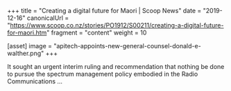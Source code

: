 +++
title = "Creating a digital future for Maori | Scoop News"
date = "2019-12-16"
canonicalUrl = "https://www.scoop.co.nz/stories/PO1912/S00211/creating-a-digital-future-for-maori.htm"
fragment = "content"
weight = 10

[asset]
    image = "apitech-appoints-new-general-counsel-donald-e-walther.png"
+++

It sought an urgent interim ruling and recommendation that nothing be done 
to pursue the spectrum management policy embodied in the Radio 
Communications ...
